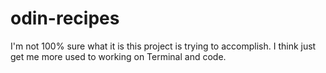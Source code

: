 # odin-recipes

I'm not 100% sure what it is this project is trying to accomplish.  I think just get me more used to working on Terminal and code.
